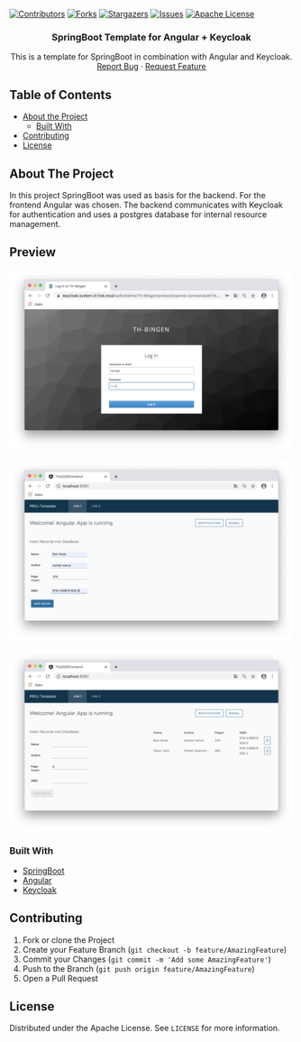 [![Contributors][contributors-shield]][contributors-url]
[![Forks][forks-shield]][forks-url]
[![Stargazers][stars-shield]][stars-url]
[![Issues][issues-shield]][issues-url]
[![Apache License][license-shield]][license-url]

<p align="center">

  <h3 align="center">SpringBoot Template for Angular + Keycloak</h3>

  <p align="center">
    This is a template for SpringBoot in combination with Angular and Keycloak.
    <br />
    <a href="https://github.com/latzinger/SpringBootAngularTemplate/issues">Report Bug</a>
    ·
    <a href="https://github.com/latzinger/SpringBootAngularTemplate/issues">Request Feature</a>
  </p>
</p>

## Table of Contents

* [About the Project](#about-the-project)
  * [Built With](#built-with)
* [Contributing](#contributing)
* [License](#license)

## About The Project
In this project SpringBoot was used as basis for the backend. For the frontend Angular was chosen.
The backend communicates with Keycloak for authentication and uses a postgres database for internal resource management.

## Preview
![Login-Mask](https://github.com/latzinger/SpringBootAngularTemplate/blob/main/images/Bildschirmfoto%202020-11-22%20um%2014.20.15.png)

![Dashbboard](https://github.com/latzinger/SpringBootAngularTemplate/blob/main/images/Bildschirmfoto%202020-11-22%20um%2013.58.39.png)

![Book-List](https://github.com/latzinger/SpringBootAngularTemplate/blob/main/images/Bildschirmfoto%202020-11-22%20um%2013.59.26.png)


### Built With
* [SpringBoot](https://spring.io/projects/spring-boot)
* [Angular](https://angular.io)
* [Keycloak](https://www.keycloak.org)

## Contributing

1. Fork or clone the Project
2. Create your Feature Branch (`git checkout -b feature/AmazingFeature`)
3. Commit your Changes (`git commit -m 'Add some AmazingFeature'`)
4. Push to the Branch (`git push origin feature/AmazingFeature`)
5. Open a Pull Request

## License

Distributed under the Apache License. See `LICENSE` for more information.

[contributors-shield]: https://img.shields.io/github/contributors/latzinger/SpringBootAngularTemplate?style=flat-square
[contributors-url]: https://github.com/latzinger/SpringBootAngularTemplate/graphs/contributors
[forks-shield]: https://img.shields.io/github/forks/latzinger/SpringBootAngularTemplate?style=flat-square
[forks-url]: https://github.com/latzinger/SpringBootAngularTemplate/network/members
[stars-shield]: https://img.shields.io/github/stars/latzinger/SpringBootAngularTemplate?style=flat-square
[stars-url]: https://github.com/latzinger/SpringBootAngularTemplate/stargazers
[issues-shield]: https://img.shields.io/github/issues/latzinger/SpringBootAngularTemplate?style=flat-square
[issues-url]: https://github.com/latzinger/SpringBootAngularTemplate/issues
[license-shield]: https://img.shields.io/github/license/latzinger/SpringBootAngularTemplate?style=flat-square
[license-url]: https://github.com/latzinger/SpringBootAngularTemplate/blob/master/LICENSE.txt
